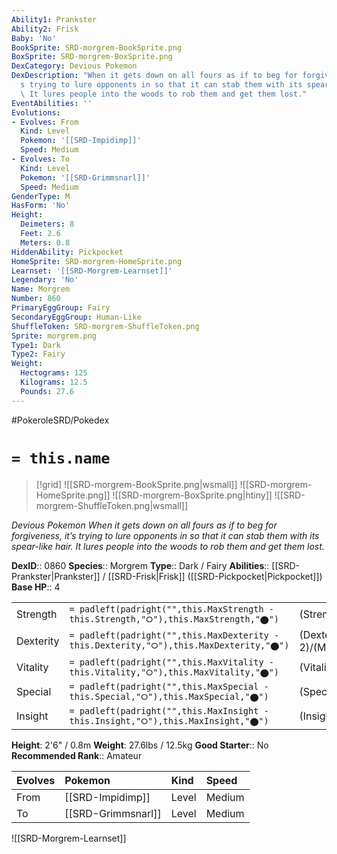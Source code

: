 ```yaml
---
Ability1: Prankster
Ability2: Frisk
Baby: 'No'
BookSprite: SRD-morgrem-BookSprite.png
BoxSprite: SRD-morgrem-BoxSprite.png
DexCategory: Devious Pokemon
DexDescription: "When it gets down on all fours as if to beg for forgiveness, it\u2019\
  s trying to lure opponents in so that it can stab them with its spear-like hair.\
  \ It lures people into the woods to rob them and get them lost."
EventAbilities: ''
Evolutions:
- Evolves: From
  Kind: Level
  Pokemon: '[[SRD-Impidimp]]'
  Speed: Medium
- Evolves: To
  Kind: Level
  Pokemon: '[[SRD-Grimmsnarl]]'
  Speed: Medium
GenderType: M
HasForm: 'No'
Height:
  Deimeters: 8
  Feet: 2.6
  Meters: 0.8
HiddenAbility: Pickpocket
HomeSprite: SRD-morgrem-HomeSprite.png
Learnset: '[[SRD-Morgrem-Learnset]]'
Legendary: 'No'
Name: Morgrem
Number: 860
PrimaryEggGroup: Fairy
SecondaryEggGroup: Human-Like
ShuffleToken: SRD-morgrem-ShuffleToken.png
Sprite: morgrem.png
Type1: Dark
Type2: Fairy
Weight:
  Hectograms: 125
  Kilograms: 12.5
  Pounds: 27.6
---
```


#PokeroleSRD/Pokedex

# `= this.name`

> [!grid]
> ![[SRD-morgrem-BookSprite.png|wsmall]]
> ![[SRD-morgrem-HomeSprite.png]]
> ![[SRD-morgrem-BoxSprite.png|htiny]]
> ![[SRD-morgrem-ShuffleToken.png|wsmall]]


*Devious Pokemon*
*When it gets down on all fours as if to beg for forgiveness, it’s trying to lure opponents in so that it can stab them with its spear-like hair. It lures people into the woods to rob them and get them lost.*

**DexID**:: 0860
**Species**:: Morgrem
**Type**:: Dark / Fairy
**Abilities**:: [[SRD-Prankster|Prankster]] / [[SRD-Frisk|Frisk]] ([[SRD-Pickpocket|Pickpocket]])
**Base HP**:: 4

|           |                                                                                        |                                          |
| --------- | -------------------------------------------------------------------------------------- | ---------------------------------------- |
| Strength  | `= padleft(padright("",this.MaxStrength - this.Strength,"⭘"),this.MaxStrength,"⬤")`    | (Strength::2)/(MaxStrength::4)   |
| Dexterity | `= padleft(padright("",this.MaxDexterity - this.Dexterity,"⭘"),this.MaxDexterity,"⬤")` | (Dexterity:: 2)/(MaxDexterity::5) |
| Vitality  | `= padleft(padright("",this.MaxVitality - this.Vitality,"⭘"),this.MaxVitality,"⬤")`    | (Vitality::2)/(MaxVitality::4)   |
| Special   | `= padleft(padright("",this.MaxSpecial - this.Special,"⭘"),this.MaxSpecial,"⬤")`       | (Special::2)/(MaxSpecial::5)     |
| Insight   | `= padleft(padright("",this.MaxInsight - this.Insight,"⭘"),this.MaxInsight,"⬤")`       | (Insight::2)/(MaxInsight::4)     |

**Height**: 2'6" / 0.8m
**Weight**: 27.6lbs / 12.5kg
**Good Starter**:: No
**Recommended Rank**:: Amateur

| Evolves   | Pokemon            | Kind   | Speed   |
|:----------|:-------------------|:-------|:--------|
| From      | [[SRD-Impidimp]]   | Level  | Medium  |
| To        | [[SRD-Grimmsnarl]] | Level  | Medium  |

![[SRD-Morgrem-Learnset]]